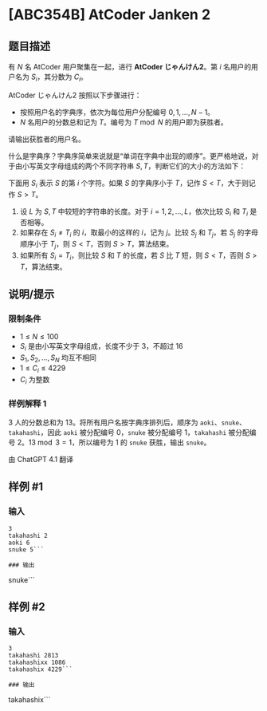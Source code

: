 # [ABC354B] AtCoder Janken 2

## 题目描述

有 $N$ 名 AtCoder 用户聚集在一起，进行 **AtCoder じゃんけん2**。第 $i$ 名用户的用户名为 $S_i$，其分数为 $C_i$。

AtCoder じゃんけん2 按照以下步骤进行：

- 按照用户名的字典序，依次为每位用户分配编号 $0, 1, \dots, N-1$。
- $N$ 名用户的分数总和记为 $T$。编号为 $T \bmod N$ 的用户即为获胜者。

请输出获胜者的用户名。

什么是字典序？字典序简单来说就是“单词在字典中出现的顺序”。更严格地说，对于由小写英文字母组成的两个不同字符串 $S, T$，判断它们的大小的方法如下：

下面用 $S_i$ 表示 $S$ 的第 $i$ 个字符。如果 $S$ 的字典序小于 $T$，记作 $S < T$，大于则记作 $S > T$。

1. 设 $L$ 为 $S, T$ 中较短的字符串的长度。对于 $i=1,2,\dots,L$，依次比较 $S_i$ 和 $T_i$ 是否相等。
2. 如果存在 $S_i \neq T_i$ 的 $i$，取最小的这样的 $i$，记为 $j$。比较 $S_j$ 和 $T_j$，若 $S_j$ 的字母顺序小于 $T_j$，则 $S < T$，否则 $S > T$，算法结束。
3. 如果所有 $S_i = T_i$，则比较 $S$ 和 $T$ 的长度，若 $S$ 比 $T$ 短，则 $S < T$，否则 $S > T$，算法结束。

## 说明/提示

### 限制条件

- $1 \leq N \leq 100$
- $S_i$ 是由小写英文字母组成，长度不少于 $3$，不超过 $16$
- $S_1, S_2, \dots, S_N$ 均互不相同
- $1 \leq C_i \leq 4229$
- $C_i$ 为整数

### 样例解释 1

$3$ 人的分数总和为 $13$。将所有用户名按字典序排列后，顺序为 `aoki`、`snuke`、`takahashi`，因此 `aoki` 被分配编号 $0$，`snuke` 被分配编号 $1$，`takahashi` 被分配编号 $2$。$13 \bmod 3 = 1$，所以编号为 $1$ 的 `snuke` 获胜，输出 `snuke`。

由 ChatGPT 4.1 翻译

## 样例 #1

### 输入

```
3
takahashi 2
aoki 6
snuke 5```

### 输出

```
snuke```

## 样例 #2

### 输入

```
3
takahashi 2813
takahashixx 1086
takahashix 4229```

### 输出

```
takahashix```

